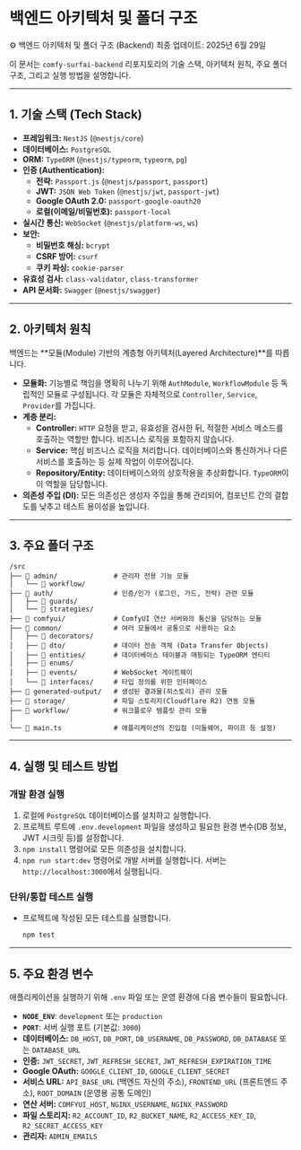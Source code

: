 # 백엔드 아키텍처 및 폴더 구조
⚙️ 백엔드 아키텍처 및 폴더 구조 (Backend)
최종 업데이트: 2025년 6월 29일

이 문서는 `comfy-surfai-backend` 리포지토리의 기술 스택, 아키텍처 원칙, 주요 폴더 구조, 그리고 실행 방법을 설명합니다.

---

## 1. 기술 스택 (Tech Stack)

-   **프레임워크:** `NestJS` (`@nestjs/core`)
-   **데이터베이스:** `PostgreSQL`
-   **ORM:** `TypeORM` (`@nestjs/typeorm`, `typeorm`, `pg`)
-   **인증 (Authentication):**
    -   **전략:** `Passport.js` (`@nestjs/passport`, `passport`)
    -   **JWT:** `JSON Web Token` (`@nestjs/jwt`, `passport-jwt`)
    -   **Google OAuth 2.0:** `passport-google-oauth20`
    -   **로컬(이메일/비밀번호):** `passport-local`
-   **실시간 통신:** `WebSocket` (`@nestjs/platform-ws`, `ws`)
-   **보안:**
    -   **비밀번호 해싱:** `bcrypt`
    -   **CSRF 방어:** `csurf`
    -   **쿠키 파싱:** `cookie-parser`
-   **유효성 검사:** `class-validator`, `class-transformer`
-   **API 문서화:** `Swagger` (`@nestjs/swagger`)

---

## 2. 아키텍처 원칙

백엔드는 **모듈(Module) 기반의 계층형 아키텍처(Layered Architecture)**를 따릅니다.

-   **모듈화:** 기능별로 책임을 명확히 나누기 위해 `AuthModule`, `WorkflowModule` 등 독립적인 모듈로 구성됩니다. 각 모듈은 자체적으로 `Controller`, `Service`, `Provider`를 가집니다.
-   **계층 분리:**
    -   **Controller:** `HTTP` 요청을 받고, 유효성을 검사한 뒤, 적절한 서비스 메소드를 호출하는 역할만 합니다. 비즈니스 로직을 포함하지 않습니다.
    -   **Service:** 핵심 비즈니스 로직을 처리합니다. 데이터베이스와 통신하거나 다른 서비스를 호출하는 등 실제 작업이 이루어집니다.
    -   **Repository/Entity:** 데이터베이스와의 상호작용을 추상화합니다. `TypeORM`이 이 역할을 담당합니다.
-   **의존성 주입 (DI):** 모든 의존성은 생성자 주입을 통해 관리되어, 컴포넌트 간의 결합도를 낮추고 테스트 용이성을 높입니다.

---

## 3. 주요 폴더 구조

```
/src
├── 📁 admin/              # 관리자 전용 기능 모듈
│   └── 📁 workflow/
├── 📁 auth/               # 인증/인가 (로그인, 가드, 전략) 관련 모듈
│   ├── 📁 guards/
│   └── 📁 strategies/
├── 📁 comfyui/            # ComfyUI 연산 서버와의 통신을 담당하는 모듈
├── 📁 common/             # 여러 모듈에서 공통으로 사용하는 요소
│   ├── 📁 decorators/
│   ├── 📁 dto/            # 데이터 전송 객체 (Data Transfer Objects)
│   ├── 📁 entities/       # 데이터베이스 테이블과 매핑되는 TypeORM 엔티티
│   ├── 📁 enums/
│   ├── 📁 events/         # WebSocket 게이트웨이
│   └── 📁 interfaces/     # 타입 정의를 위한 인터페이스
├── 📁 generated-output/   # 생성된 결과물(히스토리) 관리 모듈
├── 📁 storage/            # 파일 스토리지(Cloudflare R2) 연동 모듈
├── 📁 workflow/           # 워크플로우 템플릿 관리 모듈
│
└── 📄 main.ts             # 애플리케이션의 진입점 (미들웨어, 파이프 등 설정)
```

---

## 4. 실행 및 테스트 방법

### 개발 환경 실행

1.  로컬에 `PostgreSQL` 데이터베이스를 설치하고 실행합니다.
2.  프로젝트 루트에 `.env.development` 파일을 생성하고 필요한 환경 변수(DB 정보, JWT 시크릿 등)를 설정합니다.
3.  `npm install` 명령어로 모든 의존성을 설치합니다.
4.  `npm run start:dev` 명령어로 개발 서버를 실행합니다. 서버는 `http://localhost:3000`에서 실행됩니다.

### 단위/통합 테스트 실행

-   프로젝트에 작성된 모든 테스트를 실행합니다.
    ```bash
    npm test
    ```

---

## 5. 주요 환경 변수

애플리케이션을 실행하기 위해 `.env` 파일 또는 운영 환경에 다음 변수들이 필요합니다.

-   **`NODE_ENV`**: `development` 또는 `production`
-   **`PORT`**: 서버 실행 포트 (기본값: `3000`)
-   **데이터베이스:** `DB_HOST`, `DB_PORT`, `DB_USERNAME`, `DB_PASSWORD`, `DB_DATABASE` 또는 `DATABASE_URL`
-   **인증:** `JWT_SECRET`, `JWT_REFRESH_SECRET`, `JWT_REFRESH_EXPIRATION_TIME`
-   **Google OAuth:** `GOOGLE_CLIENT_ID`, `GOOGLE_CLIENT_SECRET`
-   **서비스 URL:** `API_BASE_URL` (백엔드 자신의 주소), `FRONTEND_URL` (프론트엔드 주소), `ROOT_DOMAIN` (운영용 공통 도메인)
-   **연산 서버:** `COMFYUI_HOST`, `NGINX_USERNAME`, `NGINX_PASSWORD`
-   **파일 스토리지:** `R2_ACCOUNT_ID`, `R2_BUCKET_NAME`, `R2_ACCESS_KEY_ID`, `R2_SECRET_ACCESS_KEY`
-   **관리자:** `ADMIN_EMAILS`
